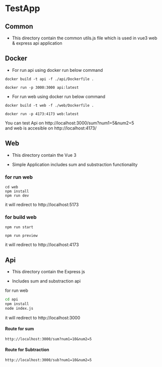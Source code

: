 # TestApp

## Common 

- This directory contain the common utils.js file which is used in vue3 web & express api application 


## Docker

- For run api using docker run below command

```
docker build -t api -f ./api/Dockerfile . 
```

```
docker run -p 3000:3000 api:latest
```

- For run web using docker run below command

```
docker build -t web -f ./web/Dockerfile . 
```

```
docker run -p 4173:4173 web:latest
```

You can test Api on http://localhost:3000/sum?num1=5&num2=5  
and web is accesible on http://localhost:4173/

##  Web 
 
- This directory contain the Vue 3 

- Simple Application includes sum and substraction functionality

### for run web

```
cd web
npm install
npm run dev
```
it will redirect to http://localhost:5173

### for build web


```npm run start```

```npm run preview```

it will redirect to http://localhost:4173


##  Api 
 
- This directory contain the Express js

- Includes sum and substraction api

for run web

```bash
cd api
npm install
node index.js
```

it will redirect to http://localhost:3000

#### Route for sum

```
http://localhost:3000/sum?num1=10&num2=5
```


#### Route for Subtraction 

```
http://localhost:3000/sub?num1=10&num2=5
```

